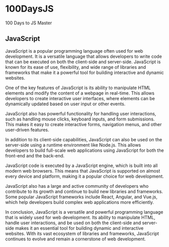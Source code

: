# 100DaysJS
100 Days to JS Master

## JavaScript

JavaScript is a popular programming language often used for web development. It is a versatile language that allows developers to write code that can be executed on both the client-side and server-side. JavaScript is known for its ease of use, flexibility, and wide range of libraries and frameworks that make it a powerful tool for building interactive and dynamic websites.

One of the key features of JavaScript is its ability to manipulate HTML elements and modify the content of a webpage in real-time. This allows developers to create interactive user interfaces, where elements can be dynamically updated based on user input or other events.

JavaScript also has powerful functionality for handling user interactions, such as handling mouse clicks, keyboard inputs, and form submissions. This makes it easy to create interactive forms, navigation menus, and other user-driven features.

In addition to its client-side capabilities, JavaScript can also be used on the server-side using a runtime environment like Node.js. This allows developers to build full-scale web applications using JavaScript for both the front-end and the back-end.

JavaScript code is executed by a JavaScript engine, which is built into all modern web browsers. This means that JavaScript is supported on almost every device and platform, making it a popular choice for web development.

JavaScript also has a large and active community of developers who contribute to its growth and continue to build new libraries and frameworks. Some popular JavaScript frameworks include React, Angular, and Vue.js, which help developers build complex web applications more efficiently.

In conclusion, JavaScript is a versatile and powerful programming language that is widely used for web development. Its ability to manipulate HTML, handle user interactions, and be used on both the client-side and server-side makes it an essential tool for building dynamic and interactive websites. With its vast ecosystem of libraries and frameworks, JavaScript continues to evolve and remain a cornerstone of web development.